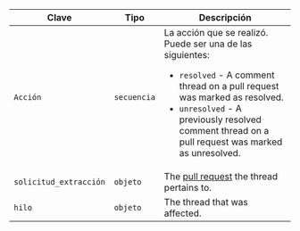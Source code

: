 | Clave                  | Tipo        | Descripción                                                                         |
| ---------------------- | ----------- | ----------------------------------------------------------------------------------- |
| `Acción`               | `secuencia` | La acción que se realizó. Puede ser una de las siguientes:<ul><li>`resolved` - A comment thread on a pull request was marked as resolved.</li><li>`unresolved` - A previously resolved comment thread on a pull request was marked as unresolved.</li></ul> |
| `solicitud_extracción` | `objeto`    | The [pull request](/rest/reference/pulls) the thread pertains to.                   |
| `hilo`                 | `objeto`    | The thread that was affected.                                                       |
